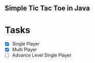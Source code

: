 ## Simple Tic Tac Toe in Java

# Tasks
- [x] Single Player
- [x] Multi Player
- [ ] Advance Level Single Player
